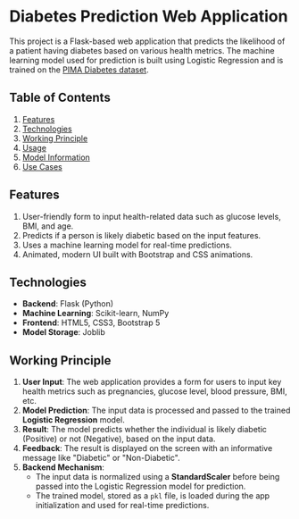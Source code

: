 # Diabetes Prediction Web Application

This project is a Flask-based web application that predicts the likelihood of a patient having diabetes based on various health metrics. The machine learning model used for prediction is built using Logistic Regression and is trained on the [PIMA Diabetes dataset](https://www.kaggle.com/uciml/pima-indians-diabetes-database).

## Table of Contents

1. [Features](#features)
2. [Technologies](#technologies)
3. [Working Principle](#working-principle)
4. [Usage](#usage)
5. [Model Information](#model-information)
6. [Use Cases](#use-cases)

## Features

1. User-friendly form to input health-related data such as glucose levels, BMI, and age.
2. Predicts if a person is likely diabetic based on the input features.
3. Uses a machine learning model for real-time predictions.
4. Animated, modern UI built with Bootstrap and CSS animations.

## Technologies

- **Backend**: Flask (Python)
- **Machine Learning**: Scikit-learn, NumPy
- **Frontend**: HTML5, CSS3, Bootstrap 5
- **Model Storage**: Joblib

## Working Principle

1. **User Input**: The web application provides a form for users to input key health metrics such as pregnancies, glucose level, blood pressure, BMI, etc.
2. **Model Prediction**: The input data is processed and passed to the trained **Logistic Regression** model.
3. **Result**: The model predicts whether the individual is likely diabetic (Positive) or not (Negative), based on the input data.
4. **Feedback**: The result is displayed on the screen with an informative message like "Diabetic" or "Non-Diabetic".
5. **Backend Mechanism**:
   - The input data is normalized using a **StandardScaler** before being passed into the Logistic Regression model for prediction.
   - The trained model, stored as a `pkl` file, is loaded during the app initialization and used for real-time predictions.


